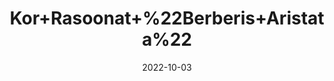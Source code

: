 ---
title: 'Kor+Rasoonat+%22Berberis+Aristata%22'
date: '2022-10-03' 
metatag: '' 
inventory: '0' 
draft: false 
# meta description 
shortDescripton: '%ef%bf%bdIt+is+used+as+an%ef%bf%bdantibacterial%2c+antiperiodic%2c+antidiarrheal+and+anticancer%ef%bf%bdand+it+is+also+used+in+the+treatment+of+ophthalmic+infections.'
description: 'Herb'
longdescription: ''
featured: True
# product Price
price: '80.0'
# Product Short Description
shortDescription: '%ef%bf%bdIt+is+used+as+an%ef%bf%bdantibacterial%2c+antiperiodic%2c+antidiarrheal+and+anticancer%ef%bf%bdand+it+is+also+used+in+the+treatment+of+ophthalmic+infections.'
productID: 'D0401DEC-F123-ED11-9968-005056B3A416'
type: 'products'
category: 'Herb' 
thumnailproduct: 'https://eraconnect.blob.core.windows.net/product-images/aminsaddiquidawakhana/D0401DEC-F123-ED11-9968-005056B3A416.webp' 
images:
  - image: 'https://eraconnect.blob.core.windows.net/product-images/aminsaddiquidawakhana/D0401DEC-F123-ED11-9968-005056B3A416.webp'  
Variants:
---
